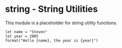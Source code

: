 # string - String Utilities

This module is a placeholder for string utility functions.

```quest
let name = "Steven"
let year = 2005
format("Hello {name}, the year is {year}")
```